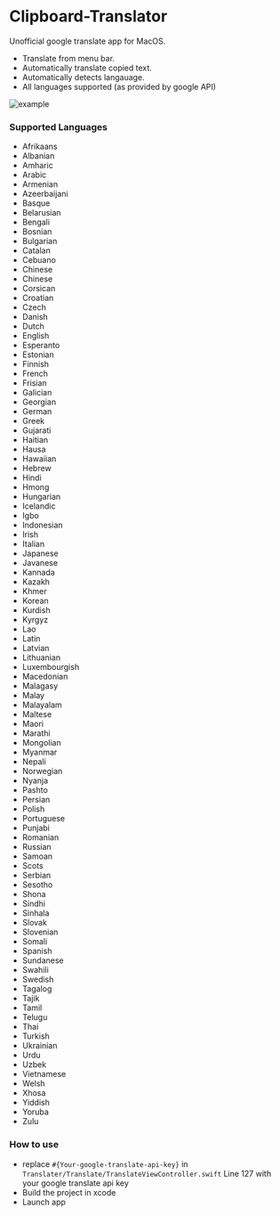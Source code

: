 # Clipboard-Translator
Unofficial google translate app for MacOS.

- Translate from menu bar. 
- Automatically translate copied text. 
- Automatically detects langauage.
- All languages supported (as provided by google API)

![example](https://media.giphy.com/media/xThtavRiGSW4tZLPPy/giphy.gif)

### Supported Languages
- Afrikaans
- Albanian
- Amharic
- Arabic
- Armenian
- Azeerbaijani
- Basque
- Belarusian
- Bengali
- Bosnian
- Bulgarian
- Catalan
- Cebuano
- Chinese
- Chinese
- Corsican
- Croatian
- Czech
- Danish
- Dutch
- English
- Esperanto
- Estonian
- Finnish
- French
- Frisian
- Galician
- Georgian
- German
- Greek
- Gujarati
- Haitian
- Hausa
- Hawaiian
- Hebrew
- Hindi
- Hmong
- Hungarian
- Icelandic
- Igbo
- Indonesian
- Irish
- Italian
- Japanese
- Javanese
- Kannada
- Kazakh
- Khmer
- Korean
- Kurdish
- Kyrgyz
- Lao
- Latin
- Latvian
- Lithuanian
- Luxembourgish
- Macedonian
- Malagasy
- Malay
- Malayalam
- Maltese
- Maori
- Marathi
- Mongolian
- Myanmar
- Nepali
- Norwegian
- Nyanja
- Pashto
- Persian
- Polish
- Portuguese
- Punjabi
- Romanian
- Russian
- Samoan
- Scots
- Serbian
- Sesotho
- Shona
- Sindhi
- Sinhala
- Slovak
- Slovenian
- Somali
- Spanish
- Sundanese
- Swahili
- Swedish
- Tagalog
- Tajik
- Tamil
- Telugu
- Thai
- Turkish
- Ukrainian
- Urdu
- Uzbek
- Vietnamese
- Welsh
- Xhosa
- Yiddish
- Yoruba
- Zulu

### How to use
- replace `#{Your-google-translate-api-key}` in `Translater/Translate/TranslateViewController.swift` Line 127 with your google translate api key
- Build the project in xcode
- Launch app
